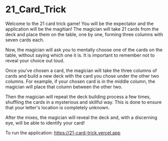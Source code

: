 # 21_Card_Trick

Welcome to the 21 card trick game!
You will be the expectator and the application will be the magitian! 
The magician will take 21 cards from the deck and place them on the table, one by one, forming three columns with seven cards each.

Now, the magician will ask you to mentally choose one of the cards on the table, without saying which one it is. It is important to remember not to reveal your choice out loud.

Once you've chosen a card, the magician will take the three columns of cards and build a new deck with the card you chose under the other two columns. For example, if your chosen card is in the middle column, the magician will place that column between the other two.

Then the magician will repeat the deck building process a few times, shuffling the cards in a mysterious and skillful way. This is done to ensure that your letter's location is completely unknown.

After the mixes, the magician will reveal the deck and, with a discerning eye, will be able to identify your card!

To run the application: https://21-card-trick.vercel.app 
